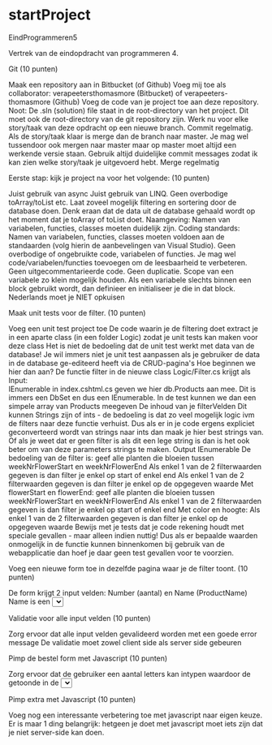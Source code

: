 # startProject
EindProgrammeren5

Vertrek van de eindopdracht van programmeren 4.

 
Git (10 punten)

Maak een repository aan in Bitbucket (of Github)
Voeg mij toe als collaborator: verapeetersthomasmore (Bitbucket)  of verapeeters-thomasmore (Github)
Voeg de code van je project toe aan deze repository.
Noot: De .sln (solution) file staat in de root-directory van het project. Dit moet ook de root-directory van de git repository zijn.
Werk nu voor elke story/taak van deze opdracht op een nieuwe branch.
Commit regelmatig.
Als de story/taak klaar is merge dan de branch naar master. Je mag wel tussendoor ook mergen naar master maar op master moet altijd een werkende versie staan. 
Gebruik altijd duidelijke commit messages zodat ik kan zien welke story/taak je uitgevoerd hebt.
Merge regelmatig
 

Eerste stap: kijk je project na voor het volgende:  (10 punten)

Juist gebruik van async
Juist gebruik van LINQ.
Geen overbodige toArray/toList etc.
Laat zoveel mogelijk filtering en sortering door de database doen. 
Denk eraan dat de data uit de database gehaald wordt op het moment dat je toArray of toList doet.
Naamgeving: Namen van variabelen, functies, classes moeten duidelijk zijn.
Coding standards:  Namen van variabelen, functies, classes moeten voldoen aan de standaarden (volg hierin de aanbevelingen van Visual Studio).
Geen overbodige of ongebruikte code, variabelen of functies. Je mag wel code/variabelen/functies toevoegen om de leesbaarheid te verbeteren.
Geen uitgecommentarieerde code.
Geen duplicatie.
Scope van een variabele zo klein mogelijk houden. Als een variabele slechts binnen een block gebruikt wordt, dan definieer en initialiseer je die in dat block.
Nederlands moet je NIET opkuisen
 

Maak unit tests voor de filter.  (10 punten)

Voeg een unit test project toe
De code waarin je de filtering doet extract je in een aparte class (in een folder Logic) zodat je unit tests kan maken voor deze class
Het is niet de bedoeling dat de unit test werkt met data van de database! Je wil immers niet je unit test aanpassen als je gebruiker de data in de database ge-editeerd heeft via de CRUD-pagina's
Hoe beginnen we hier dan aan?
De functie filter in de nieuwe class Logic/Filter.cs krijgt als
Input:  
IEnumerable<Product>
in index.cshtml.cs geven we hier db.Products aan mee. Dit is immers een DbSet en dus een IEnumerable.
In de test kunnen we dan een simpele array van Products meegeven
De inhoud van je filterVelden
Dit kunnen Strings zijn of ints - de bedoeling is dat zo veel mogelijk logic ivm de filters naar deze functie verhuist. Dus als er in je code ergens expliciet geconverteerd wordt van strings naar ints dan maak je hier best strings van.  Of als je weet dat er geen filter is als dit een lege string is dan is het ook beter om van deze parameters strings te maken.
Output
IEnumerable<Product>
De bedoeling van de filter is:
geef alle planten die bloeien tussen weekNrFlowerStart en weekNrFlowerEnd
Als enkel 1 van de 2 filterwaarden gegeven is dan filter je enkel op start of enkel end
Als enkel 1 van de 2 filterwaarden gegeven is dan filter je enkel op de opgegeven waarde
Met flowerStart en flowerEnd:
geef alle planten die bloeien tussen weekNrFlowerStart en weekNrFlowerEnd
Als enkel 1 van de 2 filterwaarden gegeven is dan filter je enkel op start of enkel end
Met color en hoogte:
Als enkel 1 van de 2 filterwaarden gegeven is dan filter je enkel op de opgegeven waarde
Bewijs met je tests dat je code rekening houdt met speciale gevallen - maar alleen indien nuttig! Dus als er bepaalde waarden onmogelijk in de functie kunnen binnenkomen bij gebruik van de webapplicatie dan hoef je daar geen test gevallen voor te voorzien.
 

Voeg een nieuwe form toe in dezelfde pagina waar je de filter toont.  (10 punten)

De form krijgt 2 input velden: Number (aantal) en Name (ProductName)
Name is een <select> input field
De form heeft een submit knop die deze 2 velden met method=POST opstuurt naar de server
In de Server houden we op een of andere manier bij welke bestellingen gedaan zijn.  Deze moeten niet in de database toegevoegd worden.  (maar dat mag als je dat zelf handiger vindt) 
Als je de submit knop duwt voeg dan een OrderLine toe aan de Array/Lijst/Tabel van OrderLines 
Toon een samenvatting van de bestelde producten op deze pagina: toon per besteld product het bestelde aantal
Als de applicatie herstart wordt is het niet nodig dat deze lijst behouden blijft 
 

Validatie voor alle input velden  (10 punten)

Zorg ervoor dat alle input velden gevalideerd worden met een goede error message
De validatie moet zowel client side als server side gebeuren
 

Pimp de bestel form met Javascript  (10 punten)

Zorg ervoor dat de gebruiker een aantal letters kan intypen waardoor de getoonde <options> in de <select> beperkt worden tot de producten die deze letters bevatten (zoals we bij Kassa gedaan hebben)
 

Pimp extra met Javascript  (10 punten)

Voeg nog een interessante verbetering toe met javascript naar eigen keuze. Er is maar 1 ding belangrijk: hetgeen je doet met javascript moet iets zijn dat je niet server-side kan doen. 
